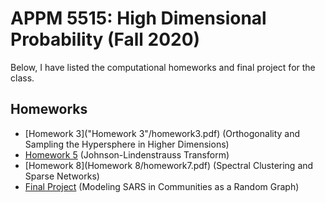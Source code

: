 # APPM 5515: High Dimensional Probability (Fall 2020)
Below, I have listed the computational homeworks and final project for the class.
## Homeworks
* [Homework 3]("Homework 3"/homework3.pdf) (Orthogonality and Sampling the Hypersphere in Higher Dimensions)
* [Homework 5](Homework&#325/homework5.pdf) (Johnson-Lindenstrauss Transform)
* [Homework 8](Homework 8/homework7.pdf) (Spectral Clustering and Sparse Networks)
* [Final Project](Final&#32Project/APPM_5515_Project.pdf) (Modeling SARS in Communities as a Random Graph)